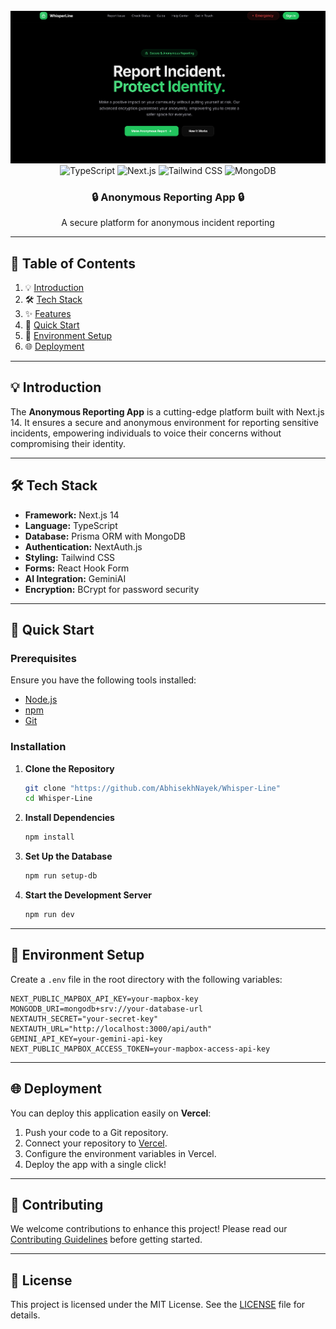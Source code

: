 <div align="center">
  <br />
  <a href="your-demo-video-link" target="_blank">
    <img src="./public/report.png" alt="Project Banner">
  </a>
  <br />
  <div>
    <img src="https://img.shields.io/badge/-TypeScript-000000?style=for-the-badge&logoColor=white&logo=typescript&color=007ACC" alt="TypeScript" />
    <img src="https://img.shields.io/badge/-Next.js-000000?style=for-the-badge&logoColor=white&logo=nextdotjs&color=000000" alt="Next.js" />
    <img src="https://img.shields.io/badge/-TailwindCSS-000000?style=for-the-badge&logoColor=white&logo=tailwindcss&color=38BDF8" alt="Tailwind CSS" />
    <img src="https://img.shields.io/badge/-MongoDB-000000?style=for-the-badge&logoColor=white&logo=mongodb&color=47A248" alt="MongoDB" />
  </div>
  <h3 align="center">🔒 Anonymous Reporting App 🔒</h3>
  <div align="center">
    A secure platform for anonymous incident reporting
  </div>
</div>

---

## 📑 Table of Contents

1. 💡 [Introduction](#introduction)
2. 🛠️ [Tech Stack](#tech-stack)
3. ✨ [Features](#features)
4. 🚀 [Quick Start](#quick-start)
5. 🔧 [Environment Setup](#environment)
6. 🌐 [Deployment](#deployment)

---

## 💡 Introduction

The **Anonymous Reporting App** is a cutting-edge platform built with Next.js 14. It ensures a secure and anonymous environment for reporting sensitive incidents, empowering individuals to voice their concerns without compromising their identity.

---

## 🛠️ Tech Stack

- **Framework:** Next.js 14  
- **Language:** TypeScript  
- **Database:** Prisma ORM with MongoDB  
- **Authentication:** NextAuth.js  
- **Styling:** Tailwind CSS  
- **Forms:** React Hook Form  
- **AI Integration:** GeminiAI  
- **Encryption:** BCrypt for password security  

---

## 🚀 Quick Start

### Prerequisites

Ensure you have the following tools installed:

- [Node.js](https://nodejs.org/en)  
- [npm](https://www.npmjs.com/)  
- [Git](https://git-scm.com/)  

### Installation

1. **Clone the Repository**  
   ```bash
   git clone "https://github.com/AbhisekhNayek/Whisper-Line"
   cd Whisper-Line
   ```

2. **Install Dependencies**  
   ```bash
   npm install
   ```

3. **Set Up the Database**  
   ```bash
   npm run setup-db
   ```

4. **Start the Development Server**  
   ```bash
   npm run dev
   ```

---

## 🔧 Environment Setup

Create a `.env` file in the root directory with the following variables:

```env
NEXT_PUBLIC_MAPBOX_API_KEY=your-mapbox-key
MONGODB_URI=mongodb+srv://your-database-url
NEXTAUTH_SECRET="your-secret-key"
NEXTAUTH_URL="http://localhost:3000/api/auth"
GEMINI_API_KEY=your-gemini-api-key
NEXT_PUBLIC_MAPBOX_ACCESS_TOKEN=your-mapbox-access-api-key
```

---

## 🌐 Deployment

You can deploy this application easily on **Vercel**:

1. Push your code to a Git repository.  
2. Connect your repository to [Vercel](https://vercel.com).  
3. Configure the environment variables in Vercel.  
4. Deploy the app with a single click!  

---

## 🤝 Contributing

We welcome contributions to enhance this project! Please read our [Contributing Guidelines](CONTRIBUTING.md) before getting started.

---

## 📜 License

This project is licensed under the MIT License. See the [LICENSE](LICENSE) file for details.
